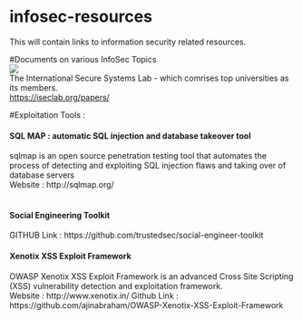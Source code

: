 # infosec-resources

This will contain links to information security related resources.

#Documents on various InfoSec Topics<br>
<img src="https://iseclab.org/static/iseclab/img/logo.png"><br>
The International Secure Systems Lab - which comrises top universities as its members. <br>
https://iseclab.org/papers/<br>



#Exploitation Tools :

<h4> SQL MAP : automatic SQL injection and database takeover tool</h4>
sqlmap is an open source penetration testing tool that automates the process of detecting and exploiting SQL injection flaws and taking over of database servers<br>
Website : http://sqlmap.org/<br><br>


<h4>Social Engineering Toolkit</h4>
GITHUB Link : https://github.com/trustedsec/social-engineer-toolkit<br>

<h4>Xenotix XSS Exploit Framework</h4>
OWASP Xenotix XSS Exploit Framework is an advanced Cross Site Scripting (XSS) vulnerability detection and exploitation framework.<br>
Website : http://www.xenotix.in/
Github Link : https://github.com/ajinabraham/OWASP-Xenotix-XSS-Exploit-Framework

